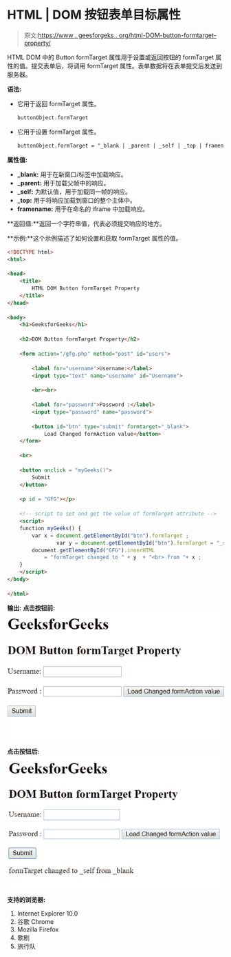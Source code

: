 # HTML | DOM 按钮表单目标属性

> 原文:[https://www . geesforgeks . org/html-DOM-button-formtarget-property/](https://www.geeksforgeeks.org/html-dom-button-formtarget-property/)

HTML DOM 中的 Button formTarget 属性用于设置或返回按钮的 formTarget 属性的值。提交表单后，将调用 formTarget 属性。表单数据将在表单提交后发送到服务器。

**语法:**

*   它用于返回 formTarget 属性。

    ```html
    buttonObject.formTarget
    ```

*   它用于设置 formTarget 属性。

    ```html
    buttonObject.formTarget = "_blank | _parent | _self | _top | framename"
    ```

**属性值:**

*   **_blank:** 用于在新窗口/标签中加载响应。
*   **_parent:** 用于加载父帧中的响应。
*   **_self:** 为默认值，用于加载同一帧的响应。
*   **_top:** 用于将响应加载到窗口的整个主体中。
*   **framename:** 用于在命名的 iframe 中加载响应。

**返回值:**返回一个字符串值，代表必须提交响应的地方。

**示例:**这个示例描述了如何设置和获取 formTarget 属性的值。

```html
<!DOCTYPE html> 
<html> 

<head> 
    <title> 
        HTML DOM Button formTarget Property 
    </title> 
</head> 

<body> 
    <h1>GeeksforGeeks</h1> 

    <h2>DOM Button formTarget Property</h2> 

    <form action="/gfg.php" method="post" id="users"> 

        <label for="username">Username:</label> 
        <input type="text" name="username" id="Username"> 

        <br><br> 

        <label for="password">Password :</label> 
        <input type="password" name="password"> 

        <button id="btn" type="submit" formtarget="_blank">
            Load Changed formAction value</button>
    </form> 

    <br> 

    <button onclick = "myGeeks()"> 
        Submit 
    </button> 

    <p id = "GFG"></p> 

    <!-- script to set and get the value of formTarget attribute -->
    <script> 
    function myGeeks() { 
        var x = document.getElementById("btn").formTarget ;
                var y = document.getElementById("btn").formTarget = "_self";
        document.getElementById("GFG").innerHTML 
            = "formTarget changed to " + y  + "<br> from "+ x ; 
    } 
    </script> 
</body> 

</html>                                     
```

**输出:**
**点击按钮前:**
![](img/c8567f879d66b4cade74e27549689e78.png)

**点击按钮后:**
![](img/55e125e38eaa7d1dd3231f65876aac3e.png)

**支持的浏览器:**

1.  Internet Explorer 10.0
2.  谷歌 Chrome
3.  Mozilla Firefox
4.  歌剧
5.  旅行队